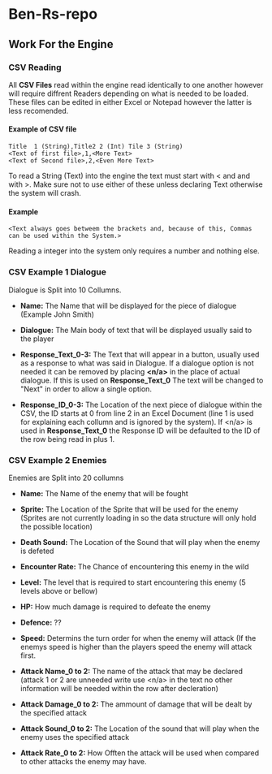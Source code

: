 # Ben-Rs-repo

## Work For the Engine

### CSV Reading

All **CSV Files** read within the engine read identically to one another however will require diffrent Readers depending on what is needed to be loaded. These files can be edited in either Excel or Notepad however the latter is less recomended. 

#### Example of CSV file

```
Title  1 (String),Title2 2 (Int) Tile 3 (String)
<Text of first file>,1,<More Text>
<Text of Second file>,2,<Even More Text>
```

To read a String (Text) into the engine the text must start with < and and with >. Make sure not to use either of these unless declaring Text otherwise the system will crash.

#### Example
```
<Text always goes betweem the brackets and, because of this, Commas can be used within the System.>
```

Reading a integer into the system only requires a number and nothing else.


### CSV Example 1 Dialogue
Dialogue is Split into 10 Collumns.

- **Name:** The Name that will be displayed for the piece of dialogue (Example John Smith)

- **Dialogue:** The Main body of text that will be displayed usually said to the player

- **Response_Text_0-3:** The Text that will appear in a button, usually used as a response to what was said in Dialogue. If a dialogue option is not needed it can be removed by placing **<n/a>** in the place of actual dialogue. If this is used on **Response_Text_0** The text will be changed to "Next" in order to allow a single option.

- **Response_ID_0-3:** The Location of the next piece of dialogue within the CSV, the ID starts at 0 from line 2 in an Excel Document (line 1 is used for explaining each collumn and is ignored by the system). If <n/a> is used in **Response_Text_0** the Response ID will be defaulted to the ID of the row being read in plus 1.

### CSV Example 2 Enemies
Enemies are Split into 20 collumns

- **Name:** The Name of the enemy that will be fought
- **Sprite:** The Location of the Sprite that will be used for the enemy (Sprites are not currently loading in so the data structure will only hold the possible location)
- **Death Sound:** The Location of the Sound that will play when the enemy is defeted
- **Encounter Rate:** The Chance of encountering this enemy in the wild
- **Level:** The level that is required to start encountering this enemy (5 levels above or bellow)
- **HP:** How much damage is required to defeate the enemy
- **Defence:** ??
- **Speed:** Determins the turn order for when the enemy will attack (If the enemys speed is higher than the players speed the enemy will attack first.

- **Attack Name_0 to 2:** The name of the attack that may be declared (attack 1 or 2 are unneeded write use <n/a> in the text no other information will be needed within the row after decleration)
- **Attack Damage_0 to 2:** The ammount of damage that will be dealt by the specified attack
- **Attack Sound_0 to 2:** The Location of the sound that will play when the enemy uses the specified attack
- **Attack Rate_0 to 2:** How Offten the attack will be used when compared to other attacks the enemy may have.
